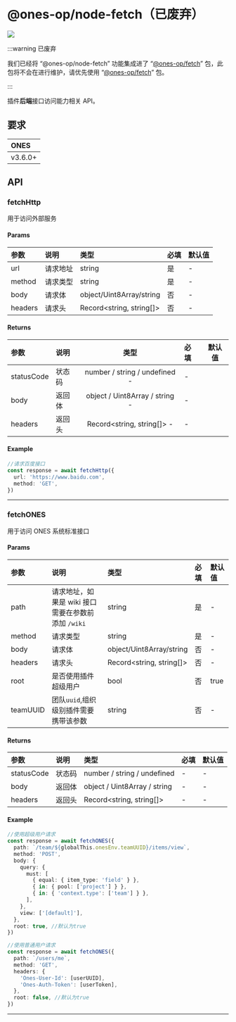 # @ones-op/node-fetch（已废弃）

[![](https://npm.partner.ones.cn/badge/v/@ones-op/node-fetch.svg)](https://npm.partner.ones.cn/package/@ones-op/node-fetch)

:::warning 已废弃

我们已经将 “@ones-op/node-fetch” 功能集成进了 “[@ones-op/fetch](../../packages/fetch/fetch.md)” 包，此包将不会在进行维护，请优先使用 “[@ones-op/fetch](../../packages/fetch/fetch.md)” 包。

:::

插件**后端**接口访问能力相关 API。

## 要求

| ONES    |
| :------ |
| v3.6.0+ |

## API

### fetchHttp

用于访问外部服务

#### Params

| **参数** | **说明** | **类型**                 | **必填** | **默认值** |
| :------- | :------- | :----------------------- | :------- | :--------- |
| url      | 请求地址 | string                   | 是       | -          |
| method   | 请求类型 | string                   | 是       | -          |
| body     | 请求体   | object/Uint8Array/string | 否       | -          |
| headers  | 请求头   | Record<string, string[]> | 否       | -          |

#### Returns

| **参数**   | **说明** |            **类型**            | **必填** | **默认值** |
| :--------- | :------- | :----------------------------: | :------- | ---------- |
| statusCode | 状态码   | number / string / undefined -  | -        |
| body       | 返回体   | object / Uint8Array / string - | -        |
| headers    | 返回头   |   Record<string, string[]> -   | -        |

#### Example

```typescript
//请求百度接口
const response = await fetchHttp({
  url: 'https://www.baidu.com',
  method: 'GET',
})
```

---

### fetchONES

用于访问 ONES 系统标准接口

#### Params

| **参数** | **说明**                                            | **类型**                 | **必填** | **默认值** |
| :------- | :-------------------------------------------------- | :----------------------- | :------- | :--------- |
| path     | 请求地址，如果是 wiki 接口 需要在参数前添加 `/wiki` | string                   | 是       | -          |
| method   | 请求类型                                            | string                   | 是       | -          |
| body     | 请求体                                              | object/Uint8Array/string | 否       | -          |
| headers  | 请求头                                              | Record<string, string[]> | 否       | -          |
| root     | 是否使用插件超级用户                                | bool                     | 否       | true       |
| teamUUID | 团队`uuid`,组织级别插件需要携带该参数               | string                   | 否       | -          |

#### Returns

| **参数**   | **说明** | **类型**                     | **必填** | **默认值** |
| :--------- | :------- | :--------------------------- | :------- | :--------- |
| statusCode | 状态码   | number / string / undefined  | -        | -          |
| body       | 返回体   | object / Uint8Array / string | -        | -          |
| headers    | 返回头   | Record<string, string[]>     | -        | -          |

#### Example

```typescript
//使用超级用户请求
const response = await fetchONES({
  path: `/team/${globalThis.onesEnv.teamUUID}/items/view`,
  method: 'POST',
  body: {
    query: {
      must: [
        { equal: { item_type: 'field' } },
        { in: { pool: ['project'] } },
        { in: { 'context.type': ['team'] } },
      ],
    },
    view: ['[default]'],
  },
  root: true, //默认为true
})

//使用普通用户请求
const response = await fetchONES({
  path: `/users/me`,
  method: 'GET',
  headers: {
    'Ones-User-Id': [userUUID],
    'Ones-Auth-Token': [userToken],
  },
  root: false, //默认为true
})
```

---
